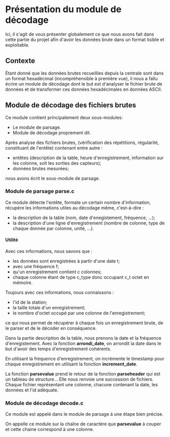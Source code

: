 # Présentation du module de décodage

Ici, il s'agit de vous présenter globalement ce que nous avons fait dans cette partie du projet afin d'avoir les données brute dans un format lisible et exploitable.

## Contexte

Étant donné que les données brutes recueillies depuis la centrale sont dans un format hexadécimal (incompréhensible à première vue), il nous a fallu écrire un module de décodage dont le but est d'analyser le fichier brute de données et de transformer ces données hexadécimales en données ASCII.

## Module de décodage des fichiers brutes

Ce module contient principalement deux sous-modules: 

- Le module de parsage.
- Module de décodage proprement dit.

Après analyse des fichiers brutes, (vérification des répétitions, régularité, constituant de l'entête) contenant entre autre :

- entêtes (description de la table, heure d'enregistrement, information sur les colonne, soit les sorties des capteurs);
- données brutes mesurées;

nous avons écrit le sous-module de parsage.

### Module de parsage parse.c

Ce module détecte l'entête, formate un certain nombre d'information, récupère les informations utiles au décodage même, c'est-à-dire :

- la description de la table (nom, date d'enegistement, fréquence, ...);
- la description d'une ligne d'enregistrement (nombre de colonne, type de chaque donnée par colonne, unité, ...).

#### Utilité

Avec ces informations, nous savons que :

- les données sont enregistrées à partir d'une date t;
- avec une fréquence f;
- qu'un enregistrement contient c colonnes;
- chaque colonne étant de type c_type donc occupant c_t octet en mémoire.

Toujours avec ces informations, nous connaissons :

- l'id de la station;
- la taille totale d'un enregistrement;
- le nombre d'octet occupé par une colonne de l'enregistrement;

ce qui nous permet de récupérer à chaque fois un enregistrement brute, de le parser et de le décoder en conséquence.


Dans la partie description de la table, nous prenons la date et la fréquence d'enregistement. Avec la fonction **arrondi_date**, on arrondit la date dans le but d'avoir des temps d'enregistrement cohérents.

En utilisant la fréquence d'enregistrement, on incrémente le timestamp pour chaque enregistrement en utilisant la fonction **increment_date**.

La fonction **parsevalue** prend le retour de la fonction **parseheader** qui est un tableau de structure...
Elle nous renvoie une succession de fichiers.
Chaque fichier représentant une colonne, chacune contenant la date, les données et l'id adéquate.

### Module de décodage decode.c

Ce module est appelé dans le module de parsage à une étape bien précise.

On appelle ce module sur la chaîne de caractère que **parsevalue** à couper et cette chaine correspond à une colonne.
